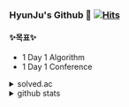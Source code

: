 ### HyunJu's Github 👋 [![Hits](https://hits.seeyoufarm.com/api/count/incr/badge.svg?url=https%3A%2F%2Fgithub.com%2Fjuthor%2F&count_bg=%2379C83D&title_bg=%23555555&icon=&icon_color=%23E7E7E7&title=hits&edge_flat=false)](https://hits.seeyoufarm.com)

#### ✨목표✨  

- 1 Day 1 Algorithm  
- 1 Day 1 Conference  

<details>
<summary>solved.ac</summary>
<div markdown="1">

[![solved.ac tier](http://mazassumnida.wtf/api/generate_badge?boj=juthor)](https://solved.ac/juthor)

</div>
</details>

<details>
<summary>github stats</summary>
<div markdown="1">

[![Hyunju's github stats](https://github-readme-stats.vercel.app/api?username=juthor&show_icons=true)](https://github-readme-stats.vercel.app/api?username=juthor&show_icons=true)

</div>
</details>

<!--
<details>
<summary>Top Langs</summary>
<div markdown="1">
  
[![Top Langs](https://github-readme-stats.vercel.app/api/top-langs/?username=juthor&layout=compact)](https://github.com/juthor/github-readme-stats)

</div>
</details>
-->
<!--
**juthor/juthor** is a ✨ _special_ ✨ repository because its `README.md` (this file) appears on your GitHub profile.

Here are some ideas to get you started:

- 🔭 I’m currently working on ...
- 🌱 I’m currently learning ...
- 👯 I’m looking to collaborate on ...
- 🤔 I’m looking for help with ...
- 💬 Ask me about ...
- 📫 How to reach me: ...
- 😄 Pronouns: ...
- ⚡ Fun fact: ...
-->

